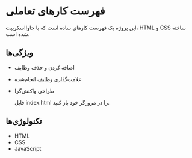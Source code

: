 # فهرست کارهای تعاملی

این پروژه یک فهرست کارهای ساده است که با جاوااسکریپت، HTML و CSS ساخته شده است.

## ویژگی‌ها

- اضافه کردن و حذف وظایف
- علامت‌گذاری وظایف انجام‌شده
- طراحی واکنش‌گرا

   فایل index.html را در مرورگر خود باز کنید.

## تکنولوژی‌ها

- HTML
- CSS
- JavaScript



